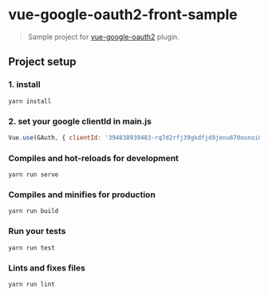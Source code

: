 # vue-google-oauth2-front-sample
> Sample project for [vue-google-oauth2](https://github.com/guruahn/vue-google-oauth2) plugin.
## Project setup

### 1. install
```
yarn install
```
### 2. set your google clientId in main.js
```javascript
Vue.use(GAuth, { clientId: '394838939483-rq7d2rfj39gkdfjd9jenu670ounoi01.apps.googleusercontent.com', scope: 'email', prompt: 'select_account', fetch_basic_profile: false })
```

### Compiles and hot-reloads for development
```
yarn run serve
```

### Compiles and minifies for production
```
yarn run build
```

### Run your tests
```
yarn run test
```

### Lints and fixes files
```
yarn run lint
```
